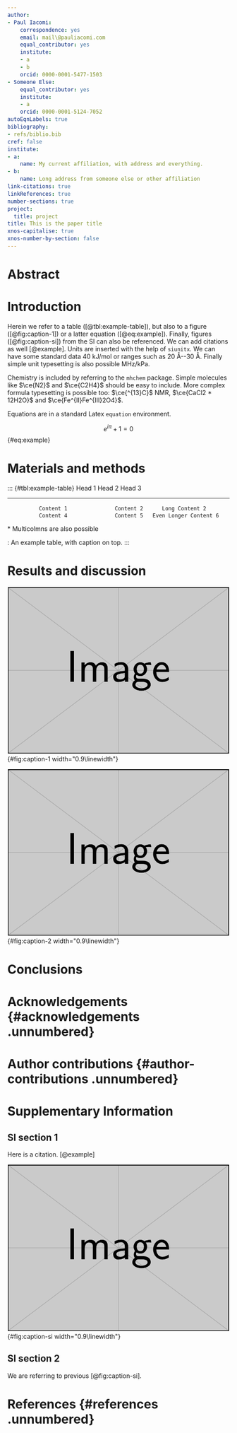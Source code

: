 ```yaml
---
author:
- Paul Iacomi:
    correspondence: yes
    email: mail\@pauliacomi.com
    equal_contributor: yes
    institute:
    - a
    - b
    orcid: 0000-0001-5477-1503
- Someone Else:
    equal_contributor: yes
    institute:
    - a
    orcid: 0000-0001-5124-7052
autoEqnLabels: true
bibliography:
- refs/biblio.bib
cref: false
institute:
- a:
    name: My current affiliation, with address and everything.
- b:
    name: Long address from someone else or other affiliation
link-citations: true
linkReferences: true
number-sections: true
project:
  title: project
title: This is the paper title
xnos-capitalise: true
xnos-number-by-section: false
---
```


# Abstract

# Introduction

Herein we refer to a table ([@tbl:example-table]), but also to a figure ([@fig:caption-1]) or a
latter equation ([@eq:example]). Finally, figures ([@fig:caption-si]) from the SI can also be
referenced. We can add citations as well [@example]. Units are inserted with the help of `siunitx`.
We can have some standard data 40 kJ/mol or ranges such as 20 Å--30 Å. Finally simple unit
typesetting is also possible MHz/kPa.

Chemistry is included by referring to the `mhchem` package. Simple molecules like $\ce{N2}$ and
$\ce{C2H4}$ should be easy to include. More complex formula typesetting is possible too:
$\ce{^{13}C}$ NMR, $\ce{CaCl2 * 12H2O}$ and $\ce{Fe^{II}Fe^{III}2O4}$.

Equations are in a standard Latex `equation` environment.

$$
    e^{i\pi} + 1 = 0$$ {#eq:example}

# Materials and methods

::: {#tbl:example-table}
                Head 1                 Head 2            Head 3
  ---------------------------------- ----------- -----------------------
              Content 1               Content 2      Long Content 2
              Content 4               Content 5   Even Longer Content 6
   \* Multicolmns are also possible              

  :  An example table, with caption on top.
:::

# Results and discussion

![ Example small figure and its caption. ](figs/example-image.png){#fig:caption-1
width="0.9\\linewidth"}

![ Example twocolumn large figure. ](figs/example-image.png){#fig:caption-2 width="0.9\\linewidth"}

# Conclusions

# Acknowledgements {#acknowledgements .unnumbered}

# Author contributions {#author-contributions .unnumbered}

# Supplementary Information

## SI section 1

Here is a citation. [@example]

![ Example caption. ](figs/example-image.png){#fig:caption-si width="0.9\\linewidth"}

## SI section 2

We are referring to previous [@fig:caption-si].

# References {#references .unnumbered}

